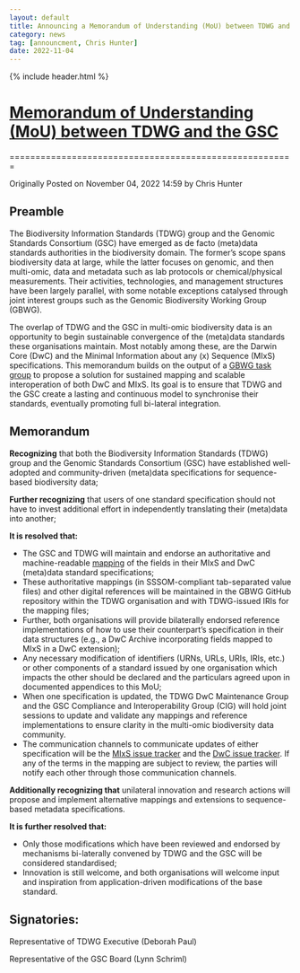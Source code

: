 ```yaml
---
layout: default
title: Announcing a Memorandum of Understanding (MoU) between TDWG and the GSC
category: news
tag: [announcment, Chris Hunter]
date: 2022-11-04
---
```

{% include header.html %}

# [Memorandum of Understanding (MoU) between TDWG and the GSC](https://github.com/tdwg/gbwg/blob/main/dwc-mixs/MoU/MemorandumOfUnderstanding_TDWG-GSC.md)
=======================================================

Originally Posted on November 04, 2022 14:59 by Chris Hunter

## Preamble
The Biodiversity Information Standards (TDWG) group and the Genomic Standards Consortium (GSC) have emerged as de facto (meta)data standards authorities in the biodiversity domain. The former’s scope spans biodiversity data at large, while the latter focuses on genomic, and then multi-omic, data and metadata such as lab protocols or chemical/physical measurements. Their activities, technologies, and management structures have been largely parallel, with some notable exceptions catalysed through joint interest groups such as the Genomic Biodiversity Working Group (GBWG).

The overlap of TDWG and the GSC in multi-omic biodiversity data is an opportunity to begin sustainable convergence of the (meta)data standards these organisations maintain. Most notably among these, are the Darwin Core (DwC) and the Minimal Information about any (x) Sequence (MIxS) specifications. This memorandum builds on the output of a [GBWG task group](https://www.tdwg.org/community/gbwg/MIxS/) to propose a solution for sustained mapping and scalable interoperation of both DwC and MIxS. Its goal is to ensure that TDWG and the GSC create a lasting and continuous model to synchronise their standards, eventually promoting full bi-lateral integration.

## Memorandum

**Recognizing** that both the Biodiversity Information Standards (TDWG) group and the Genomic Standards Consortium (GSC) have established well-adopted and community-driven (meta)data specifications for sequence-based biodiversity data;

**Further recognizing** that users of one standard specification should not have to invest additional effort in independently translating their (meta)data into another;

**It is resolved that:**
- The GSC and TDWG will maintain and endorse an authoritative and machine-readable [mapping](https://github.com/tdwg/gbwg/tree/v2.0.0/dwc-mixs/mapping) of the fields in their MIxS and DwC (meta)data standard specifications;
- These authoritative mappings (in SSSOM-compliant tab-separated value files) and other digital references will be maintained in the GBWG GitHub repository within the TDWG organisation and with TDWG-issued IRIs for the mapping files;
- Further, both organisations will provide bilaterally endorsed reference implementations of how to use their counterpart’s specification in their data structures (e.g., a DwC Archive incorporating fields mapped to MIxS in a DwC extension);
- Any necessary modification of identifiers (URNs, URLs, URIs, IRIs, etc.) or other components of a standard issued by one organisation which impacts the other should be declared and the particulars agreed upon in documented appendices to this MoU;
- When one specification is updated, the TDWG DwC Maintenance Group and the GSC Compliance and Interoperability Group (CIG) will hold joint sessions to update and validate any mappings and reference implementations to ensure clarity in the multi-omic biodiversity data community.
- The communication channels to communicate updates of either specification will be the [MIxS issue tracker](https://github.com/GenomicsStandardsConsortium/mixs/issues) and the [DwC issue tracker](https://github.com/tdwg/dwc/issues). If any of the terms in the mapping are subject to review, the parties will notify each other through those communication channels.

**Additionally recognizing that** unilateral innovation and research actions will propose and implement alternative mappings and extensions to sequence-based metadata specifications.

**It is further resolved that:**
- Only those modifications which have been reviewed and endorsed by mechanisms bi-laterally convened by TDWG and the GSC will be considered standardised;
- Innovation is still welcome, and both organisations will welcome input and inspiration from application-driven modifications of the base standard.

## Signatories:

Representative of TDWG Executive (Deborah Paul) 

Representative of the GSC Board (Lynn Schriml)
